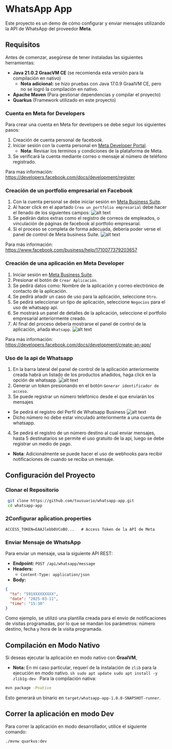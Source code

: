# WhatsApp App

Este proyecto es un demo de cómo configurar y enviar mensajes utilizando la API de WhatsApp del proveedor **Meta**.

## Requisitos

Antes de comenzar, asegúrese de tener instaladas las siguientes herramientas:

- **Java 21.0.2 GraacVM CE** (se recomienda esta versión para la compilación en nativo)
   - **Nota adicional:** se hizo pruebas con Java 17.0.9 GraalVM CE, pero no se logró la compilación en nativo.
- **Apache Maven** (Para gestionar dependencias y compilar el proyecto)
- **Quarkus** (Framework utilizado en este proyecto)

### Cuenta en Meta for Developers

Para crear una cuenta en Meta for developers se debe seguir los siguientes pasos:
1. Creación de cuenta personal de facebook.
2. Iniciar sesión con la cuenta personal en [Meta Developer Portal](https://developers.facebook.com/async/registration).
   - **Nota**: Revisar los terminos y condiciones de la plataforma de Meta.
3. Se verificará la cuenta mediante correo o mensaje al número de teléfono registrado.

Para mas información: https://developers.facebook.com/docs/development/register


### Creación de un portfolio empresarial en Facebook
1. Con la cuenta personal se debe iniciar sesión en [Meta Business Suite](https://business.facebook.com/).
2. Al hacer click en el apartado `Crea un portfolio empresarial` debe hacer el llenado de los siguientes campos: 
![alt text](image.png)
3. Se pedirán datos extras como el registro de correos de empleados, o vinculación de páginas de facebook al portfolio empresarial.
4. Si el proceso se completa de forma adecuada, debería poder verse el panel de control de Meta business Suite.
![alt text](image-1.png)

Para más información: https://www.facebook.com/business/help/1710077379203657


### Creación de una aplicación en Meta Developer
1. Iniciar sesión en [Meta Business Suite](https://business.facebook.com/).
2. Presionar el botón de `Crear Aplicación`.
3. Se pedirá datos como: Nombre de la aplicación y correo electrónico de contacto de la aplicación.
4. Se pedirá añadir un caso de uso para la aplicación, seleccione `Otro`.
5. Se pedirá seleccionar un tipo de aplicación, seleccione `Negocios` para el uso de whatsapp api.
6. Se mostrará un panel de detalles de la aplicación, seleccione el portfolio empresarial anteriormente creado.
7. Al final del proceso debería mostrarse el panel de control de la aplicación, añada `Whatsapp`.
![alt text](image-2.png)


Para más información: https://developers.facebook.com/docs/development/create-an-app/
### Uso de la api de Whatsapp
1. En la barra lateral del panel de control de la aplicación anteriormente creada habrá un listado de los productos añadidos, haga click en la opción de whatsapp.
![alt text](image-3.png)
2. Generar un token presionando en el botón `Generar identificador de acceso`.
3. Se puede registrar un número telefónico desde el que enviarán los mensajes
  - Se pedirá el registro del Perfil de Whatsapp Business
  ![alt text](image-4.png)
  - Dicho número no debe estar vinculado anteriormente a una cuenta de whatsapp.
4. Se pedirá el registro de un número destino al cual enviar mensajes, hasta 5 destinatarios se permite el uso gratuito de la api, luego se debe registrar un medio de pago.

- **Nota**: Adicionalmente se puede hacer el uso de webhooks para recibir notificaciones de cuando se reciba un mensaje.

## Configuración del Proyecto

### Clonar el Repositorio
```sh
 git clone https://github.com/tuusuario/whatsapp-app.git
 cd whatsapp-app
```

### 2️Configurar apĺication.properties

```env
ACCESS_TOKEN=EAAJlebb0VCoBO...   # Access Token de la API de Meta
```

### Enviar Mensaje de WhatsApp

Para enviar un mensaje, usa la siguiente API REST:

- **Endpoint:** `POST /api/whatsapp/message`
- **Headers:**
  - `Content-Type: application/json`
- **Body:**
```json
{
  "to": "591XXXXXXXXX",
  "date": "2025-03-11",
  "time": "15:30"
}
```

Como ejemplo, se utilizó una plantilla creada para el envío de notificaciones de visitas programadas, por lo que se mandan los parámetros: número destino, fecha y hora de la visita programada.

## Compilación en Modo Nativo
Si deseas ejecutar la aplicación en modo nativo con **GraalVM**, 
   - **Nota:** En mi caso particular, requerí de la instalación de `zlib` para la ejecución en modo nativo.
    ```sh
        sudo apt update
        sudo apt install -y zlib1g-dev
    ```
Para la compilación nativa:
```sh
mvn package -Pnative
```
Esto generará un binario en `target/whatsapp-app-1.0.0-SNAPSHOT-runner`.


## Correr la aplicación en modo Dev

Para correr la aplicación en modo desarrollador, utilice el siguiente comando:

```shell script
./mvnw quarkus:dev
```
